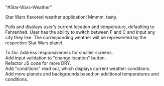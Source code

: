 "#Star-Wars-Weather" 

Star Wars flavored weather application! Mmmm, tasty.

Pulls and displays user's current location and temperature, defaulting to Fahrenheit.
User has the ability to switch between F and C and input any city they like. The corresponding weather will be represented by the respective Star Wars planet.

To Do:
Address responsiveness for smaller screens.<br>
Add input validation to "change location" button.<br>
Refactor JS code for more DRY.<br>
Add "conditions" read out, which displays current weather conditions.<br>
Add more planets and backgrounds based on additional temperatures and conditions.